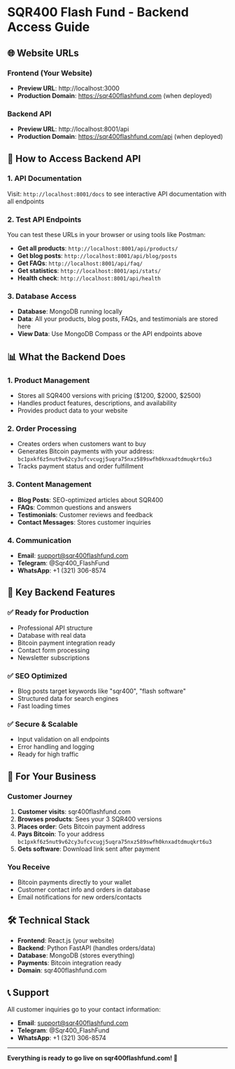 # SQR400 Flash Fund - Backend Access Guide

## 🌐 **Website URLs**

### **Frontend (Your Website)**
- **Preview URL**: http://localhost:3000
- **Production Domain**: https://sqr400flashfund.com (when deployed)

### **Backend API**
- **Preview URL**: http://localhost:8001/api
- **Production Domain**: https://sqr400flashfund.com/api (when deployed)

## 🔧 **How to Access Backend API**

### **1. API Documentation**
Visit: `http://localhost:8001/docs` to see interactive API documentation with all endpoints

### **2. Test API Endpoints**
You can test these URLs in your browser or using tools like Postman:

- **Get all products**: `http://localhost:8001/api/products/`
- **Get blog posts**: `http://localhost:8001/api/blog/posts`
- **Get FAQs**: `http://localhost:8001/api/faq/`
- **Get statistics**: `http://localhost:8001/api/stats/`
- **Health check**: `http://localhost:8001/api/health`

### **3. Database Access**
- **Database**: MongoDB running locally
- **Data**: All your products, blog posts, FAQs, and testimonials are stored here
- **View Data**: Use MongoDB Compass or the API endpoints above

## 📊 **What the Backend Does**

### **1. Product Management**
- Stores all SQR400 versions with pricing ($1200, $2000, $2500)
- Handles product features, descriptions, and availability
- Provides product data to your website

### **2. Order Processing**
- Creates orders when customers want to buy
- Generates Bitcoin payments with your address: `bc1pxkf6z5nut9v62cy3ufcvcugj5uqra75nxz589swfh0knxadtdmuqkrt6u3`
- Tracks payment status and order fulfillment

### **3. Content Management**
- **Blog Posts**: SEO-optimized articles about SQR400
- **FAQs**: Common questions and answers
- **Testimonials**: Customer reviews and feedback
- **Contact Messages**: Stores customer inquiries

### **4. Communication**
- **Email**: support@sqr400flashfund.com
- **Telegram**: @Sqr400_FlashFund  
- **WhatsApp**: +1 (321) 306-8574

## 🚀 **Key Backend Features**

### **✅ Ready for Production**
- Professional API structure
- Database with real data
- Bitcoin payment integration ready
- Contact form processing
- Newsletter subscriptions

### **✅ SEO Optimized**
- Blog posts target keywords like "sqr400", "flash software"
- Structured data for search engines
- Fast loading times

### **✅ Secure & Scalable**
- Input validation on all endpoints
- Error handling and logging
- Ready for high traffic

## 💼 **For Your Business**

### **Customer Journey**
1. **Customer visits**: sqr400flashfund.com
2. **Browses products**: Sees your 3 SQR400 versions
3. **Places order**: Gets Bitcoin payment address
4. **Pays Bitcoin**: To your address `bc1pxkf6z5nut9v62cy3ufcvcugj5uqra75nxz589swfh0knxadtdmuqkrt6u3`
5. **Gets software**: Download link sent after payment

### **You Receive**
- Bitcoin payments directly to your wallet
- Customer contact info and orders in database
- Email notifications for new orders/contacts

## 🛠️ **Technical Stack**
- **Frontend**: React.js (your website)
- **Backend**: Python FastAPI (handles orders/data)  
- **Database**: MongoDB (stores everything)
- **Payments**: Bitcoin integration ready
- **Domain**: sqr400flashfund.com

## 📞 **Support**
All customer inquiries go to your contact information:
- **Email**: support@sqr400flashfund.com
- **Telegram**: @Sqr400_FlashFund
- **WhatsApp**: +1 (321) 306-8574

---

**Everything is ready to go live on sqr400flashfund.com! 🚀**